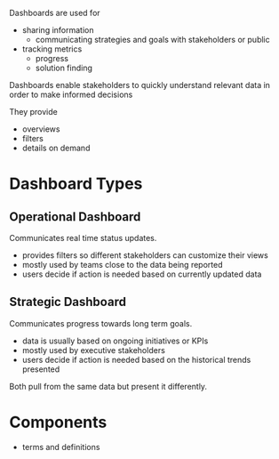 Dashboards are used for

- sharing information
	- communicating strategies and goals with stakeholders or public
- tracking metrics
	- progress
	- solution finding

Dashboards enable stakeholders to quickly understand relevant data in order to make informed decisions

They provide

- overviews
- filters
- details on demand

# Dashboard Types

## Operational Dashboard

Communicates real time status updates.

- provides filters so different stakeholders can customize their views
- mostly used by teams close to the data being reported
- users decide if action is needed based on currently updated data
## Strategic Dashboard

Communicates progress towards long term goals.

- data is usually based on ongoing initiatives or KPIs
- mostly used by executive stakeholders
- users decide if action is needed based on the historical trends presented

Both pull from the same data but present it differently.

# Components

- terms and definitions

